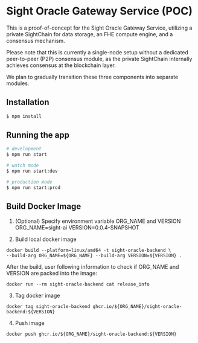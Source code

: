 # Sight Oracle Gateway Service (POC)

This is a proof-of-concept for the Sight Oracle Gateway Service, utilizing a private SightChain for data storage, an FHE compute engine, and a consensus mechanism.

Please note that this is currently a single-node setup without a dedicated peer-to-peer (P2P) consensus module, as the private SightChain internally achieves consensus at the blockchain layer.

We plan to gradually transition these three components into separate modules.

## Installation

```bash
$ npm install
```

## Running the app

```bash
# development
$ npm run start

# watch mode
$ npm run start:dev

# production mode
$ npm run start:prod
```

## Build Docker Image

1. (Optional) Specify environment variable ORG_NAME and VERSION 
ORG_NAME=sight-ai
VERSION=0.0.4-SNAPSHOT

2. Build local docker image
```
docker build --platform=linux/amd64 -t sight-oracle-backend \
--build-arg ORG_NAME=${ORG_NAME} --build-arg VERSION=${VERSION} .
```

After the build, user following information to check if ORG_NAME and VERSION are packed into the image:

```
docker run --rm sight-oracle-backend cat release_info
```

3. Tag docker image
```
docker tag sight-oracle-backend ghcr.io/${ORG_NAME}/sight-oracle-backend:${VERSION}
```

4. Push image
```
docker push ghcr.io/${ORG_NAME}/sight-oracle-backend:${VERSION}
```

